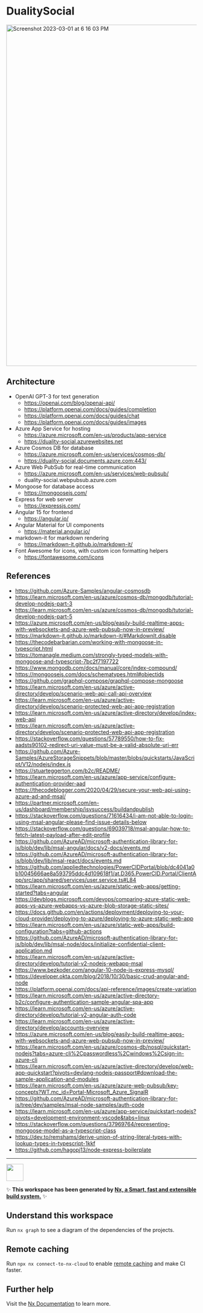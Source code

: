 # DualitySocial
<img width="903" alt="Screenshot 2023-03-01 at 6 16 03 PM" src="https://user-images.githubusercontent.com/3766240/226026274-9dfd0e3a-a894-42aa-8b90-ecd9831fe030.png">

## Architecture

- OpenAI GPT-3 for text generation
  - https://openai.com/blog/openai-api/
  - https://platform.openai.com/docs/guides/completion
  - https://platform.openai.com/docs/guides/chat
  - https://platform.openai.com/docs/guides/images
- Azure App Service for hosting
  - https://azure.microsoft.com/en-us/products/app-service
  - https://duality-social.azurewebsites.net
- Azure Cosmos DB for database
  - https://azure.microsoft.com/en-us/services/cosmos-db/
  - https://duality-social.documents.azure.com:443/
- Azure Web PubSub for real-time communication
  - https://azure.microsoft.com/en-us/services/web-pubsub/
  - duality-social.webpubsub.azure.com
- Mongoose for database access
  - https://mongoosejs.com/
- Express for web server
  - https://expressjs.com/
- Angular 15 for frontend
  - https://angular.io/
- Angular Material for UI components
  - https://material.angular.io/
- markdown-it for markdown rendering
  - https://markdown-it.github.io/markdown-it/
- Font Awesome for icons, with custom icon formatting helpers
  - https://fontawesome.com/icons

## References
- https://github.com/Azure-Samples/angular-cosmosdb
- https://learn.microsoft.com/en-us/azure/cosmos-db/mongodb/tutorial-develop-nodejs-part-3
- https://learn.microsoft.com/en-us/azure/cosmos-db/mongodb/tutorial-develop-nodejs-part-5
- https://azure.microsoft.com/en-us/blog/easily-build-realtime-apps-with-websockets-and-azure-web-pubsub-now-in-preview/
- https://markdown-it.github.io/markdown-it/#MarkdownIt.disable
- https://thecodebarbarian.com/working-with-mongoose-in-typescript.html
- https://tomanagle.medium.com/strongly-typed-models-with-mongoose-and-typescript-7bc2f7197722
- https://www.mongodb.com/docs/manual/core/index-compound/
- https://mongoosejs.com/docs/schematypes.html#objectids
- https://github.com/graphql-compose/graphql-compose-mongoose
- https://learn.microsoft.com/en-us/azure/active-directory/develop/scenario-web-api-call-api-overview
- https://learn.microsoft.com/en-us/azure/active-directory/develop/scenario-protected-web-api-app-registration
- https://learn.microsoft.com/en-us/azure/active-directory/develop/index-web-api
- https://learn.microsoft.com/en-us/azure/active-directory/develop/scenario-protected-web-api-app-registration
- https://stackoverflow.com/questions/57789550/how-to-fix-aadsts90102-redirect-uri-value-must-be-a-valid-absolute-uri-err
- https://github.com/Azure-Samples/AzureStorageSnippets/blob/master/blobs/quickstarts/JavaScript/V12/nodejs/index.js
- https://stuarteggerton.com/b2c/README/
- https://learn.microsoft.com/en-us/azure/app-service/configure-authentication-provider-aad
- https://thecodeblogger.com/2020/04/29/secure-your-web-api-using-azure-ad-and-msal/
- https://partner.microsoft.com/en-us/dashboard/membership/isvsuccess/buildandpublish
- https://stackoverflow.com/questions/71616434/i-am-not-able-to-login-using-msal-angular-please-find-issue-details-below
- https://stackoverflow.com/questions/69039718/msal-angular-how-to-fetch-latest-payload-after-edit-profile
- https://github.com/AzureAD/microsoft-authentication-library-for-js/blob/dev/lib/msal-angular/docs/v2-docs/events.md
- https://github.com/AzureAD/microsoft-authentication-library-for-js/blob/dev/lib/msal-react/docs/events.md
- https://github.com/appliedtechnologies/PowerCIDPortal/blob/dc4041a0b10045666ae8a593795ddc4d109618f1/at.D365.PowerCID.Portal/ClientApp/src/app/shared/services/user.service.ts#L84
- https://learn.microsoft.com/en-us/azure/static-web-apps/getting-started?tabs=angular
- https://devblogs.microsoft.com/devops/comparing-azure-static-web-apps-vs-azure-webapps-vs-azure-blob-storage-static-sites/
- https://docs.github.com/en/actions/deployment/deploying-to-your-cloud-provider/deploying-to-azure/deploying-to-azure-static-web-app
- https://learn.microsoft.com/en-us/azure/static-web-apps/build-configuration?tabs=github-actions
- https://github.com/AzureAD/microsoft-authentication-library-for-js/blob/dev/lib/msal-node/docs/initialize-confidential-client-application.md
- https://learn.microsoft.com/en-us/azure/active-directory/develop/tutorial-v2-nodejs-webapp-msal
- https://www.bezkoder.com/angular-10-node-js-express-mysql/
- https://developer.okta.com/blog/2018/10/30/basic-crud-angular-and-node
- https://platform.openai.com/docs/api-reference/images/create-variation
- https://learn.microsoft.com/en-us/azure/active-directory-b2c/configure-authentication-sample-angular-spa-app
- https://learn.microsoft.com/en-us/azure/active-directory/develop/tutorial-v2-angular-auth-code
- https://learn.microsoft.com/en-us/azure/active-directory/develop/accounts-overview
- https://azure.microsoft.com/en-us/blog/easily-build-realtime-apps-with-websockets-and-azure-web-pubsub-now-in-preview/
- https://learn.microsoft.com/en-us/azure/cosmos-db/nosql/quickstart-nodejs?tabs=azure-cli%2Cpasswordless%2Cwindows%2Csign-in-azure-cli
- https://learn.microsoft.com/en-us/azure/active-directory/develop/web-app-quickstart?pivots=devlang-nodejs-passport#download-the-sample-application-and-modules
- https://learn.microsoft.com/en-us/azure/azure-web-pubsub/key-concepts?WT.mc_id=Portal-Microsoft_Azure_SignalR
- https://github.com/AzureAD/microsoft-authentication-library-for-js/tree/dev/samples/msal-node-samples/auth-code
- https://learn.microsoft.com/en-us/azure/app-service/quickstart-nodejs?pivots=development-environment-vscode&tabs=linux
- https://stackoverflow.com/questions/37969764/representing-mongoose-model-as-a-typescript-class
- https://dev.to/remshams/derive-union-of-string-literal-types-with-lookup-types-in-typescript-1kkf
- https://github.com/hagopj13/node-express-boilerplate
----

<a alt="Nx logo" href="https://nx.dev" target="_blank" rel="noreferrer"><img src="https://raw.githubusercontent.com/nrwl/nx/master/images/nx-logo.png" width="45"></a>

✨ **This workspace has been generated by [Nx, a Smart, fast and extensible build system.](https://nx.dev)** ✨

## Understand this workspace

Run `nx graph` to see a diagram of the dependencies of the projects.

## Remote caching

Run `npx nx connect-to-nx-cloud` to enable [remote caching](https://nx.app) and make CI faster.

## Further help

Visit the [Nx Documentation](https://nx.dev) to learn more.

